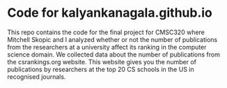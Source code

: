 # Code for kalyankanagala.github.io
This repo contains the code for the final project for CMSC320 where Mitchell Skopic and I analyzed whether or not the number of publications from the researchers at a university affect its ranking in the computer science domain. We collected data about the number of publications from the csrankings.org website. This website gives you the number of publications by researchers at the top 20 CS schools in the US in recognised journals.
